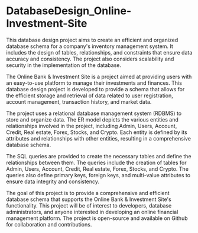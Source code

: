 # DatabaseDesign_Online-Investment-Site
This database design project aims to create an efficient and organized database schema for a company's inventory management system. It includes the design of tables, relationships, and constraints that ensure data accuracy and consistency. The project also considers scalability and security in the implementation of the database.


The Online Bank & Investment Site is a project aimed at providing users with an easy-to-use platform to manage their investments and finances. This database design project is developed to provide a schema that allows for the efficient storage and retrieval of data related to user registration, account management, transaction history, and market data.

The project uses a relational database management system (RDBMS) to store and organize data. The ER model depicts the various entities and relationships involved in the project, including Admin, Users, Account, Credit, Real estate, Forex, Stocks, and Crypto. Each entity is defined by its attributes and relationships with other entities, resulting in a comprehensive database schema.

The SQL queries are provided to create the necessary tables and define the relationships between them. The queries include the creation of tables for Admin, Users, Account, Credit, Real estate, Forex, Stocks, and Crypto. The queries also define primary keys, foreign keys, and multi-value attributes to ensure data integrity and consistency.

The goal of this project is to provide a comprehensive and efficient database schema that supports the Online Bank & Investment Site's functionality. This project will be of interest to developers, database administrators, and anyone interested in developing an online financial management platform. The project is open-source and available on Github for collaboration and contributions.
